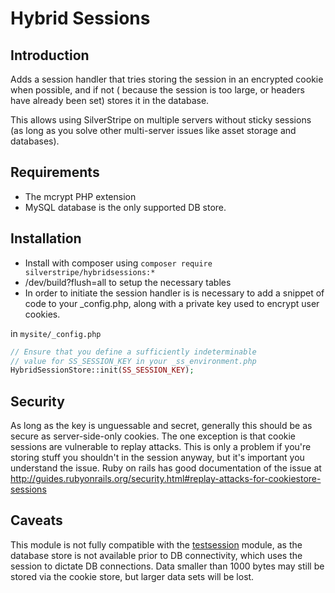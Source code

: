 # Hybrid Sessions

## Introduction

Adds a session handler that tries storing the session in an encrypted cookie when possible, and if not (
because the session is too large, or headers have already been set) stores it in the database.

This allows using SilverStripe on multiple servers without sticky sessions (as long as you solve other
multi-server issues like asset storage and databases).

## Requirements

 * The mcrypt PHP extension
 * MySQL database is the only supported DB store.

## Installation

* Install with composer using `composer require silverstripe/hybridsessions:*`
* /dev/build?flush=all to setup the necessary tables
* In order to initiate the session handler is is necessary to add a snippet of code to your
  _config.php, along with a private key used to encrypt user cookies.

in `mysite/_config.php`

```php
// Ensure that you define a sufficiently indeterminable
// value for SS_SESSION_KEY in your _ss_environment.php
HybridSessionStore::init(SS_SESSION_KEY);
```

## Security

As long as the key is unguessable and secret, generally this should be as secure as server-side-only cookies. The one
exception is that cookie sessions are vulnerable to replay attacks. This is only a problem if you're storing stuff you
shouldn't in the session anyway, but it's important you understand the issue. Ruby on rails has good documentation of
the issue at http://guides.rubyonrails.org/security.html#replay-attacks-for-cookiestore-sessions

## Caveats

This module is not fully compatible with the
[testsession](https://github.com/silverstripe-labs/silverstripe-testsession/) module, as the database
store is not available prior to DB connectivity, which uses the session to dictate DB connections.
Data smaller than 1000 bytes may still be stored via the cookie store, but larger data sets will be lost.
